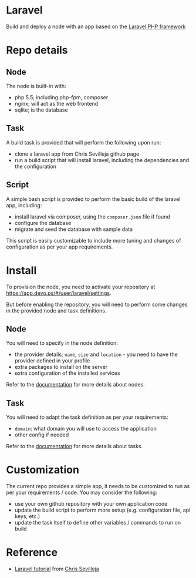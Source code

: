 # Laravel

Build and deploy a node with an app based on the [Laravel PHP framework](http://laravel.com)

# Repo details

## Node

The node is built-in with:

- php 5.5; including php-fpm, composer
- nginx; will act as the web frontend
- sqlite; is the database

## Task

A build task is provided that will perform the following upon run:

- clone a laravel app from Chris Sevilleja github page
- run a build script that will install laravel, including the dependencies and the configuration

## Script

A simple bash script is provided to perform the basic build of the laravel app, including:

- install laravel via composer, using the `composer.json` file if found
- configure the database
- migrate and seed the database with sample data

This script is easily customizable to include more tuning and changes of configuration as per your app requirements.

# Install

To provision the node, you need to activate your repository at https://app.devo.ps/#/user/laravel/settings.

But before enabling the repository, you will need to perform some changes in the provided node and task definitions.

## Node

You will need to specify in the node definition:

- the provider details; `name`, `size` and `location` - you need to have the provider defined in your profile
- extra packages to install on the server
- extra configuration of the installed services

Refer to the [documentation](http://docs.devo.ps/manual/nodes) for more details about nodes.

## Task

You will need to adapt the task definition as per your requirements:

- `domain`: what domain you will use to access the application
- other config if needed

Refer to the [documentation](http://docs.devo.ps/manual/tasks) for more details about tasks.

# Customization

The current repo provides a simple app, it needs to be customized to run as per your requirements / code. You may consider the following:

- use your own github repository with your own application code
- update the build script to perform more setup (e.g. configuration file, api keys, etc.)
- update the task itself to define other variables / commands to run on build

# Reference

- [Laravel tutorial](http://scotch.io/tutorials/php/create-a-laravel-and-angular-single-page-comment-application) from [Chris Sevilleja](http://scotch.io/author/chris)
